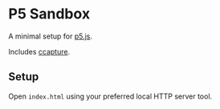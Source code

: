 # P5 Sandbox

A minimal setup for [p5.js](https://p5js.org/).

Includes [ccapture](https://github.com/spite/ccapture.js/).

## Setup

Open `index.html` using your preferred local HTTP server tool.

